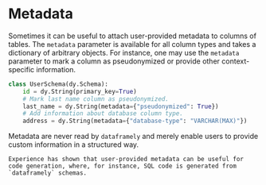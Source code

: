 # Metadata

Sometimes it can be useful to attach user-provided metadata to columns of tables.
The `metadata` parameter is available for all column types and takes a dictionary of arbitrary objects.
For instance, one may use the `metadata` parameter to mark a column as pseudonymized or provide other context-specific information.

```python
class UserSchema(dy.Schema):
    id = dy.String(primary_key=True)
    # Mark last name column as pseudonymized.
    last_name = dy.String(metadata={"pseudonymized": True})
    # Add information about database column type.
    address = dy.String(metadata={"database-type": "VARCHAR(MAX)"})
```

Metadata are never read by `dataframely` and merely enable users to provide custom information
in a structured way.

```{note}
Experience has shown that user-provided metadata can be useful for code generation, where, for instance, SQL code is generated from `dataframely` schemas.
```
